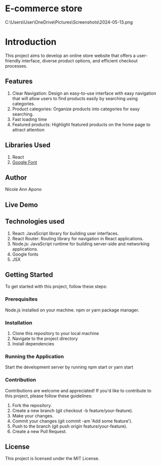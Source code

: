 # E-commerce store
C:\Users\User\OneDrive\Pictures\Screenshots\2024-05-13.png
# Introduction
This project aims to develop an online store website that offers a user-friendly interface, diverse product options, and efficient checkout processes.

##  Features
1. Clear Navigation: Design an easy-to-use interface with easy navigation that will allow users to find products easily by searching using categories.
2. Product categories: Organize products into categories for easy searching.
3. Fast loading time
4. Featured products: Highlight featured products on the home page to attract attention

## Libraries Used
1. React
2. [Google Font]('https://fonts.googleapis.com/css2?family=Roboto+Serif:ital,opsz,wght@0,8..144,100..900;1,8..144,100..900&family=Roboto:ital,wght@0,100;0,300;0,400;0,500;0,700;0,900;1,100;1,300;1,400;1,500;1,700;1,900&display=swap')

## Author
Nicole Ann Apono

## Live Demo

## Technologies used
1. React: JavaScript library for building user interfaces.
2. React Router: Routing library for navigation in React applications.
3. Node.js: JavaScript runtime for building server-side and networking applications.
4. Google fonts
5. JSX

## Getting Started
To get started with this project, follow these steps:

### Prerequisites
Node.js installed on your machine.
npm or yarn package manager.

### Installation
1. Clone this repository to your local machine
2. Navigate to the project directory
3. Install dependencies

### Running the Application
Start the development server by running npm start or yarn start

### Contribution
Contributions are welcome and appreciated! If you'd like to contribute to this project, please follow these guidelines:

1. Fork the repository.
2. Create a new branch (git checkout -b feature/your-feature).
3. Make your changes.
4. Commit your changes (git commit -am 'Add some feature').
5. Push to the branch (git push origin feature/your-feature).
6. Create a new Pull Request.

## License
This project is licensed under the MIT License.




